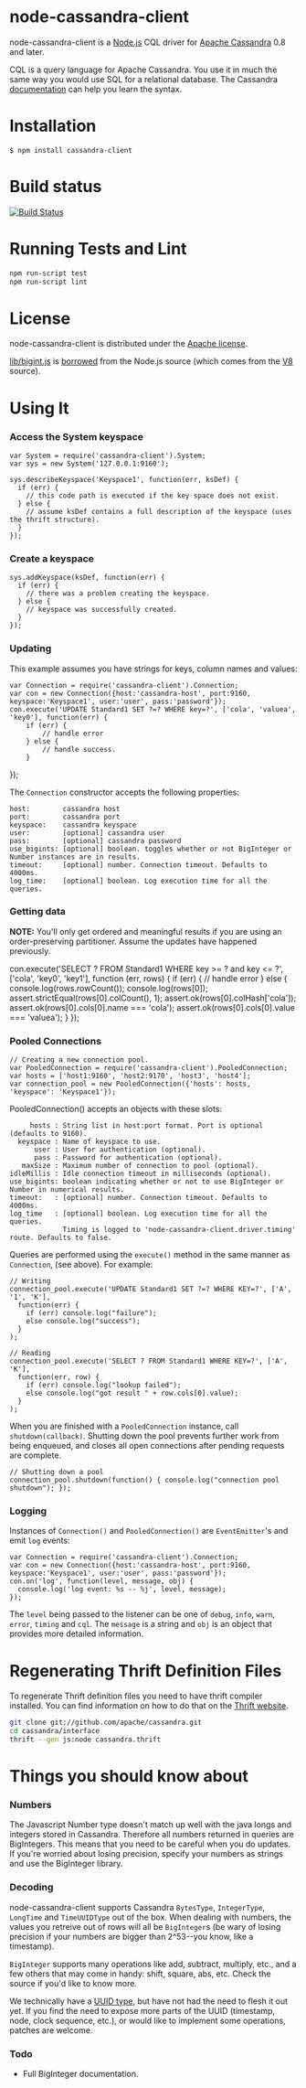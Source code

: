 node-cassandra-client
====================

node-cassandra-client is a [Node.js](http://nodejs.org) CQL driver for [Apache Cassandra](http://cassandra.apache.org) 0.8 and later.

CQL is a query language for Apache Cassandra.  You use it in much the same way you would use SQL for a relational database.
The Cassandra [documentation](http://www.datastax.com/docs/1.0/references/cql/index) can help you learn the syntax.

Installation
====================

    $ npm install cassandra-client

Build status
====================

[![Build Status](https://secure.travis-ci.org/racker/node-cassandra-client.png)](http://travis-ci.org/racker/node-cassandra-client)

Running Tests and Lint
======================

```bash
npm run-script test
npm run-script lint
```

License
====================

node-cassandra-client is distributed under the [Apache license](http://www.apache.org/licenses/LICENSE-2.0.html).

[lib/bigint.js](https://github.com/racker/node-cassandra-client/blob/master/lib/bigint.js) is [borrowed](https://github.com/joyent/node/blob/master/deps/v8/benchmarks/crypto.js)
from the Node.js source (which comes from the [V8](http://code.google.com/p/v8/) source).


Using It
====================

### Access the System keyspace
    var System = require('cassandra-client').System;
    var sys = new System('127.0.0.1:9160');

    sys.describeKeyspace('Keyspace1', function(err, ksDef) {
      if (err) {
        // this code path is executed if the key space does not exist.
      } else {
        // assume ksDef contains a full description of the keyspace (uses the thrift structure).
      }
    });

### Create a keyspace
    sys.addKeyspace(ksDef, function(err) {
      if (err) {
        // there was a problem creating the keyspace.
      } else {
        // keyspace was successfully created.
      }
    });

### Updating
This example assumes you have strings for keys, column names and values:

    var Connection = require('cassandra-client').Connection;
    var con = new Connection({host:'cassandra-host', port:9160, keyspace:'Keyspace1', user:'user', pass:'password'});
    con.execute('UPDATE Standard1 SET ?=? WHERE key=?', ['cola', 'valuea', 'key0'], function(err) {
        if (err) {
            // handle error
        } else {
            // handle success.
        }
  });

The `Connection` constructor accepts the following properties:

    host:        cassandra host
    port:        cassandra port
    keyspace:    cassandra keyspace
    user:        [optional] cassandra user
    pass:        [optional] cassandra password
    use_bigints: [optional] boolean. toggles whether or not BigInteger or Number instances are in results.
    timeout:     [optional] number. Connection timeout. Defaults to 4000ms.
    log_time:    [optional] boolean. Log execution time for all the queries.

### Getting data
**NOTE:** You'll only get ordered and meaningful results if you are using an order-preserving partitioner.
Assume the updates have happened previously.

  con.execute('SELECT ? FROM Standard1 WHERE key >= ? and key <= ?', ['cola', 'key0', 'key1'], function (err, rows) {
    if (err) {
      // handle error
    } else {
      console.log(rows.rowCount());
      console.log(rows[0]);
                        assert.strictEqual(rows[0].colCount(), 1);
                        assert.ok(rows[0].colHash['cola']);
                        assert.ok(rows[0].cols[0].name === 'cola');
                        assert.ok(rows[0].cols[0].value === 'valuea');
    }
  });

### Pooled Connections
    // Creating a new connection pool.
    var PooledConnection = require('cassandra-client').PooledConnection;
    var hosts = ['host1:9160', 'host2:9170', 'host3', 'host4'];
    var connection_pool = new PooledConnection({'hosts': hosts, 'keyspace': 'Keyspace1'});

PooledConnection() accepts an objects with these slots:

         hosts : String list in host:port format. Port is optional (defaults to 9160).
      keyspace : Name of keyspace to use.
          user : User for authentication (optional).
          pass : Password for authentication (optional).
       maxSize : Maximum number of connection to pool (optional).
    idleMillis : Idle connection timeout in milliseconds (optional).
    use_bigints: boolean indicating whether or not to use BigInteger or Number in numerical results.
    timeout:   : [optional] number. Connection timeout. Defaults to 4000ms.
    log_time   : [optional] boolean. Log execution time for all the queries.
                 Timing is logged to 'node-cassandra-client.driver.timing' route. Defaults to false.

Queries are performed using the `execute()` method in the same manner as `Connection`,
(see above).  For example:

    // Writing
    connection_pool.execute('UPDATE Standard1 SET ?=? WHERE KEY=?', ['A', '1', 'K'],
      function(err) {
        if (err) console.log("failure");
        else console.log("success");
      }
    );

    // Reading
    connection_pool.execute('SELECT ? FROM Standard1 WHERE KEY=?', ['A', 'K'],
      function(err, row) {
        if (err) console.log("lookup failed");
        else console.log("got result " + row.cols[0].value);
      }
    );

When you are finished with a `PooledConnection` instance, call `shutdown(callback)`.
Shutting down the pool prevents further work from being enqueued, and closes all
open connections after pending requests are complete.

    // Shutting down a pool
    connection_pool.shutdown(function() { console.log("connection pool shutdown"); });

### Logging
Instances of `Connection()` and `PooledConnection()` are `EventEmitter`'s and emit `log` events:

    var Connection = require('cassandra-client').Connection;
    var con = new Connection({host:'cassandra-host', port:9160, keyspace:'Keyspace1', user:'user', pass:'password'});
    con.on('log', function(level, message, obj) {
      console.log('log event: %s -- %j', level, message);
    });

The `level` being passed to the listener can be one of `debug`, `info`, `warn`, `error`, `timing` and `cql`. The `message` is a string and `obj` is an object that provides more detailed information.

Regenerating Thrift Definition Files
====================================

To regenerate Thrift definition files you need to have thrift compiler
installed. You can find information on how to do that on the
[Thrift website](http://thrift.apache.org/docs/install/).

```bash
git clone git://github.com/apache/cassandra.git
cd cassandra/interface
thrift --gen js:node cassandra.thrift
```

Things you should know about
============================
### Numbers
The Javascript Number type doesn't match up well with the java longs and integers stored in Cassandra.
Therefore all numbers returned in queries are BigIntegers.  This means that you need to be careful when you
do updates.  If you're worried about losing precision, specify your numbers as strings and use the BigInteger library.

### Decoding
node-cassandra-client supports Cassandra `BytesType`, `IntegerType`, `LongTime` and `TimeUUIDType` out of the box.
When dealing with numbers, the values you retreive out of rows will all be `BigInteger`s (be wary of losing precision
if your numbers are bigger than 2^53--you know, like a timestamp).

`BigInteger` supports many operations like add, subtract, multiply, etc., and a few others that may come in handy: shift, square, abs, etc.  Check the source if you'd like to know more.

We technically have a [UUID type](https://github.com/racker/node-cassandra-client/blob/master/lib/uuid.js), but have not had the need to flesh it out yet.  If you find the need to expose more parts of the UUID (timestamp, node, clock sequence, etc.), or would like to implement some operations, patches are welcome.

### Todo
* Full BigInteger documentation.
